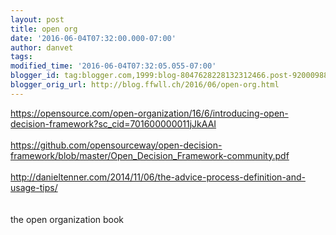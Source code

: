 ```yaml
---
layout: post
title: open org
date: '2016-06-04T07:32:00.000-07:00'
author: danvet
tags: 
modified_time: '2016-06-04T07:32:05.055-07:00'
blogger_id: tag:blogger.com,1999:blog-8047628228132312466.post-9200098891319736997
blogger_orig_url: http://blog.ffwll.ch/2016/06/open-org.html
---
```


https://opensource.com/open-organization/16/6/introducing-open-decision-framework?sc_cid=701600000011jJkAAI<br /><br />https://github.com/opensourceway/open-decision-framework/blob/master/Open_Decision_Framework-community.pdf<br /><br />http://danieltenner.com/2014/11/06/the-advice-process-definition-and-usage-tips/<br /><br /><br />the open organization book